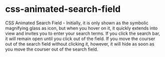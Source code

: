 # css-animated-search-field
CSS Animated Search Field - Initially, it is only shown as the symbolic magnifying glass as icon, but when you hover on it, it quickly extends into view and invites you to enter your search terms. If you click the search bar, it will remain open until you click out of the field. If you move the courser out of the search field without clicking it, however, it will hide as soon as you move the courser out of the search field.
